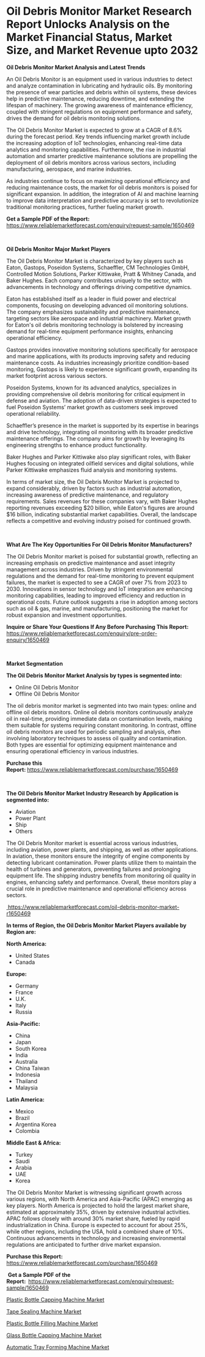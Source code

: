 <p><h1>Oil Debris Monitor Market Research Report Unlocks Analysis on the Market Financial Status, Market Size, and Market Revenue upto 2032</h1></p><p><strong>Oil Debris Monitor Market Analysis and Latest Trends</strong></p>
<p><p>An Oil Debris Monitor is an equipment used in various industries to detect and analyze contamination in lubricating and hydraulic oils. By monitoring the presence of wear particles and debris within oil systems, these devices help in predictive maintenance, reducing downtime, and extending the lifespan of machinery. The growing awareness of maintenance efficiency, coupled with stringent regulations on equipment performance and safety, drives the demand for oil debris monitoring solutions.</p><p>The Oil Debris Monitor Market is expected to grow at a CAGR of 8.6% during the forecast period. Key trends influencing market growth include the increasing adoption of IoT technologies, enhancing real-time data analytics and monitoring capabilities. Furthermore, the rise in industrial automation and smarter predictive maintenance solutions are propelling the deployment of oil debris monitors across various sectors, including manufacturing, aerospace, and marine industries.</p><p>As industries continue to focus on maximizing operational efficiency and reducing maintenance costs, the market for oil debris monitors is poised for significant expansion. In addition, the integration of AI and machine learning to improve data interpretation and predictive accuracy is set to revolutionize traditional monitoring practices, further fueling market growth.</p></p>
<p><strong>Get a Sample PDF of the Report:&nbsp;</strong> <a href="https://www.reliablemarketforecast.com/enquiry/request-sample/1650469?utm_campaign=1832&utm_medium=2&utm_source=Github&utm_content=ia&utm_term=08042025&utm_id=oil-debris-monitor">https://www.reliablemarketforecast.com/enquiry/request-sample/1650469</a></p>
<p>&nbsp;</p>
<p><strong>Oil Debris Monitor Major Market Players</strong></p>
<p><p>The Oil Debris Monitor Market is characterized by key players such as Eaton, Gastops, Poseidon Systems, Schaeffler, CM Technologies GmbH, Controlled Motion Solutions, Parker Kittiwake, Pratt & Whitney Canada, and Baker Hughes. Each company contributes uniquely to the sector, with advancements in technology and offerings driving competitive dynamics.</p><p>Eaton has established itself as a leader in fluid power and electrical components, focusing on developing advanced oil monitoring solutions. The company emphasizes sustainability and predictive maintenance, targeting sectors like aerospace and industrial machinery. Market growth for Eaton's oil debris monitoring technology is bolstered by increasing demand for real-time equipment performance insights, enhancing operational efficiency.</p><p>Gastops provides innovative monitoring solutions specifically for aerospace and marine applications, with its products improving safety and reducing maintenance costs. As industries increasingly prioritize condition-based monitoring, Gastops is likely to experience significant growth, expanding its market footprint across various sectors.</p><p>Poseidon Systems, known for its advanced analytics, specializes in providing comprehensive oil debris monitoring for critical equipment in defense and aviation. The adoption of data-driven strategies is expected to fuel Poseidon Systems’ market growth as customers seek improved operational reliability.</p><p>Schaeffler’s presence in the market is supported by its expertise in bearings and drive technology, integrating oil monitoring with its broader predictive maintenance offerings. The company aims for growth by leveraging its engineering strengths to enhance product functionality.</p><p>Baker Hughes and Parker Kittiwake also play significant roles, with Baker Hughes focusing on integrated oilfield services and digital solutions, while Parker Kittiwake emphasizes fluid analysis and monitoring systems.</p><p>In terms of market size, the Oil Debris Monitor Market is projected to expand considerably, driven by factors such as industrial automation, increasing awareness of predictive maintenance, and regulatory requirements. Sales revenues for these companies vary, with Baker Hughes reporting revenues exceeding $20 billion, while Eaton's figures are around $16 billion, indicating substantial market capabilities. Overall, the landscape reflects a competitive and evolving industry poised for continued growth.</p></p>
<p>&nbsp;</p>
<p><strong>What Are The Key Opportunities For Oil Debris Monitor Manufacturers?</strong></p>
<p><p>The Oil Debris Monitor market is poised for substantial growth, reflecting an increasing emphasis on predictive maintenance and asset integrity management across industries. Driven by stringent environmental regulations and the demand for real-time monitoring to prevent equipment failures, the market is expected to see a CAGR of over 7% from 2023 to 2030. Innovations in sensor technology and IoT integration are enhancing monitoring capabilities, leading to improved efficiency and reduction in operational costs. Future outlook suggests a rise in adoption among sectors such as oil & gas, marine, and manufacturing, positioning the market for robust expansion and investment opportunities.</p></p>
<p><strong>Inquire or Share Your Questions If Any Before Purchasing This Report:</strong> <a href="https://www.reliablemarketforecast.com/enquiry/pre-order-enquiry/1650469?utm_campaign=1832&utm_medium=2&utm_source=Github&utm_content=ia&utm_term=08042025&utm_id=oil-debris-monitor">https://www.reliablemarketforecast.com/enquiry/pre-order-enquiry/1650469</a></p>
<p>&nbsp;</p>
<p><strong>Market Segmentation</strong></p>
<p><strong>The Oil Debris Monitor Market Analysis by types is segmented into:</strong></p>
<p><ul><li>Online Oil Debris Monitor</li><li>Offline Oil Debris Monitor</li></ul></p>
<p><p>The oil debris monitor market is segmented into two main types: online and offline oil debris monitors. Online oil debris monitors continuously analyze oil in real-time, providing immediate data on contamination levels, making them suitable for systems requiring constant monitoring. In contrast, offline oil debris monitors are used for periodic sampling and analysis, often involving laboratory techniques to assess oil quality and contamination. Both types are essential for optimizing equipment maintenance and ensuring operational efficiency in various industries. </p></p>
<p><strong>Purchase this Report:&nbsp;</strong><a href="https://www.reliablemarketforecast.com/purchase/1650469?utm_campaign=1832&utm_medium=2&utm_source=Github&utm_content=ia&utm_term=08042025&utm_id=oil-debris-monitor">https://www.reliablemarketforecast.com/purchase/1650469</a></p>
<p>&nbsp;</p>
<p><strong>The Oil Debris Monitor Market Industry Research by Application is segmented into:</strong></p>
<p><ul><li>Aviation</li><li>Power Plant</li><li>Ship</li><li>Others</li></ul></p>
<p><p>The Oil Debris Monitor market is essential across various industries, including aviation, power plants, and shipping, as well as other applications. In aviation, these monitors ensure the integrity of engine components by detecting lubricant contamination. Power plants utilize them to maintain the health of turbines and generators, preventing failures and prolonging equipment life. The shipping industry benefits from monitoring oil quality in engines, enhancing safety and performance. Overall, these monitors play a crucial role in predictive maintenance and operational efficiency across sectors.</p></p>
<p><a href="https://www.reliablemarketforecast.com/oil-debris-monitor-market-r1650469?utm_campaign=1832&utm_medium=2&utm_source=Github&utm_content=ia&utm_term=08042025&utm_id=oil-debris-monitor">&nbsp;https://www.reliablemarketforecast.com/oil-debris-monitor-market-r1650469</a></p>
<p><strong>In terms of Region, the Oil Debris Monitor Market Players available by Region are:</strong></p>
<p>
    <p> <strong> North America: </strong>
        <ul>
            <li>United States</li>
            <li>Canada</li>
        </ul>
        </p> 
    <p> <strong> Europe: </strong>
        <ul>
            <li>Germany</li>
            <li>France</li>
            <li>U.K.</li>
            <li>Italy</li>
            <li>Russia</li>
        </ul>
        </p> 
    <p> <strong> Asia-Pacific: </strong>
        <ul>
            <li>China</li>
            <li>Japan</li>
            <li>South Korea</li>
            <li>India</li>
            <li>Australia</li>
            <li>China Taiwan</li>
            <li>Indonesia</li>
            <li>Thailand</li>
            <li>Malaysia</li>
        </ul>
        </p> 
    <p> <strong> Latin America: </strong>
        <ul>
            <li>Mexico</li>
            <li>Brazil</li>
            <li>Argentina Korea</li>
            <li>Colombia</li>
        </ul>
        </p> 
    <p> <strong> Middle East & Africa: </strong>
        <ul>
            <li>Turkey</li>
            <li>Saudi</li>
            <li>Arabia</li>
            <li>UAE</li>
            <li>Korea</li>
        </ul>
    </p>
    </p>
<p><p>The Oil Debris Monitor Market is witnessing significant growth across various regions, with North America and Asia-Pacific (APAC) emerging as key players. North America is projected to hold the largest market share, estimated at approximately 35%, driven by extensive industrial activities. APAC follows closely with around 30% market share, fueled by rapid industrialization in China. Europe is expected to account for about 25%, while other regions, including the USA, hold a combined share of 10%. Continuous advancements in technology and increasing environmental regulations are anticipated to further drive market expansion.</p></p>
<p><strong>Purchase this Report: </strong><a href="https://www.reliablemarketforecast.com/purchase/1650469?utm_campaign=1832&utm_medium=2&utm_source=Github&utm_content=ia&utm_term=08042025&utm_id=oil-debris-monitor">https://www.reliablemarketforecast.com/purchase/1650469</a></p>
<p>&nbsp;<strong>Get a Sample PDF of the Report:&nbsp;&nbsp;</strong><a href="https://www.reliablemarketforecast.com/enquiry/request-sample/1650469?utm_campaign=1832&utm_medium=2&utm_source=Github&utm_content=ia&utm_term=08042025&utm_id=oil-debris-monitor">https://www.reliablemarketforecast.com/enquiry/request-sample/1650469</a></p>
<p><strong></strong></p>
<p><p><a href="https://github.com/jaspartatin/Market-Research-Report-List-1/blob/main/plastic-bottle-capping-machine-market.md?utm_campaign=1832&utm_medium=2&utm_source=Github&utm_content=ia&utm_term=08042025&utm_id=oil-debris-monitor">Plastic Bottle Capping Machine Market</a></p><p><a href="https://github.com/toghojbeinta/Market-Research-Report-List-1/blob/main/tape-sealing-machine-market.md?utm_campaign=1832&utm_medium=2&utm_source=Github&utm_content=ia&utm_term=08042025&utm_id=oil-debris-monitor">Tape Sealing Machine Market</a></p><p><a href="https://github.com/dusektwinec3/Market-Research-Report-List-1/blob/main/plastic-bottle-filling-machine-market.md?utm_campaign=1832&utm_medium=2&utm_source=Github&utm_content=ia&utm_term=08042025&utm_id=oil-debris-monitor">Plastic Bottle Filling Machine Market</a></p><p><a href="https://github.com/jullselai/Market-Research-Report-List-1/blob/main/glass-bottle-capping-machine-market.md?utm_campaign=1832&utm_medium=2&utm_source=Github&utm_content=ia&utm_term=08042025&utm_id=oil-debris-monitor">Glass Bottle Capping Machine Market</a></p><p><a href="https://github.com/alefermeivys/Market-Research-Report-List-1/blob/main/automatic-tray-forming-machine-market.md?utm_campaign=1832&utm_medium=2&utm_source=Github&utm_content=ia&utm_term=08042025&utm_id=oil-debris-monitor">Automatic Tray Forming Machine Market</a></p></p>